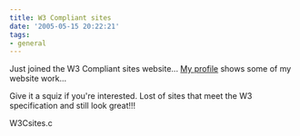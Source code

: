 ```yaml
---
title: W3 Compliant sites
date: '2005-05-15 20:22:21'
tags:
- general
---
```


Just joined the W3 Compliant sites website... <a href="http://www.w3csites.com/profile.asp?u=jufemaiz">My profile</a> shows some of my website work...

Give it a squiz if you're interested. Lost of sites that meet the W3 specification and still look great!!!

<a href="http://www.w3csites.com/profile.asp?u=jufemaiz"><img src="http://www.w3csites.com/images/icn_w3csites_80x15.gif" alt="W3Csites.com" title="View my W3 Compliant Sites" width="80" height="15" border="0" /></a>
